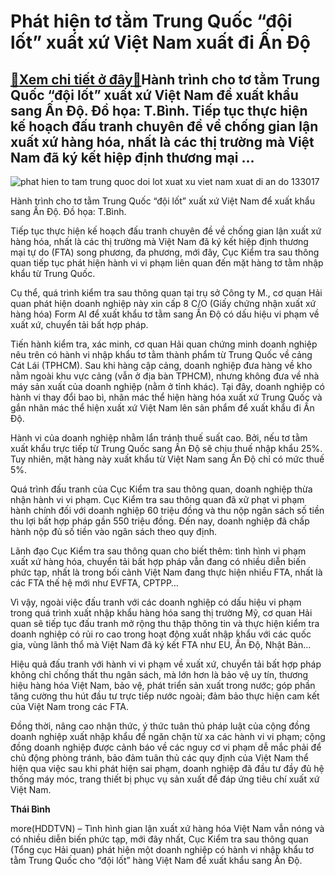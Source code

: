 Phát hiện tơ tằm Trung Quốc “đội lốt” xuất xứ Việt Nam xuất đi Ấn Độ
====================================================================

[:gift:Xem chi tiết ở đây:gift:](https://hddtvn.com/phat-hien-to-tam-trung-quoc-doi-lot-xuat-xu-viet-nam-xuat-di-an-do/)Hành trình cho tơ tằm Trung Quốc “đội lốt” xuất xứ Việt Nam để xuất khẩu sang Ấn Độ. Đồ họa: T.Bình. Tiếp tục thực hiện kế hoạch đấu tranh chuyên đề về chống gian lận xuất xứ hàng hóa, nhất là các thị trường mà Việt Nam đã ký kết hiệp định thương mại …
------------------------------------------------------------------------------------------------------------------------------------------------------------------------------------------------------------------------------------------------------------





![phat hien to tam trung quoc doi lot xuat xu viet nam xuat di an do 133017](https://hddtvn.com/wp-content/uploads/2021/01/0511_Presentation1.jpg "Phát hiện tơ tằm Trung Quốc “đội lốt” xuất xứ Việt Nam xuất đi Ấn Độ")


Hành trình cho tơ tằm Trung Quốc “đội lốt” xuất xứ Việt Nam để xuất khẩu sang Ấn Độ. Đồ họa: T.Bình.



Tiếp tục thực hiện kế hoạch đấu tranh chuyên đề về chống gian lận xuất xứ hàng hóa, nhất là các thị trường mà Việt Nam đã ký kết hiệp định thương mại tự do (FTA) song phương, đa phương, mới đây, Cục Kiểm tra sau thông quan tiếp tục phát hiện hành vi vi phạm liên quan đến mặt hàng tơ tằm nhập khẩu từ Trung Quốc.


Cụ thể, quá trình kiểm tra sau thông quan tại trụ sở Công ty M., cơ quan Hải quan phát hiện doanh nghiệp này xin cấp 8 C/O (Giấy chứng nhận xuất xứ hàng hóa) Form AI để xuất khẩu tơ tằm sang Ấn Độ có dấu hiệu vi phạm về xuất xứ, chuyển tải bất hợp pháp.


Tiến hành kiểm tra, xác minh, cơ quan Hải quan chứng minh doanh nghiệp nêu trên có hành vi nhập khẩu tơ tằm thành phẩm từ Trung Quốc về cảng Cát Lái (TPHCM). Sau khi hàng cập cảng, doanh nghiệp đưa hàng về kho nằm ngoài khu vực cảng (vẫn ở địa bàn TPHCM), nhưng không đưa về nhà máy sản xuất của doanh nghiệp (nằm ở tỉnh khác). Tại đây, doanh nghiệp có hành vi thay đổi bao bì, nhãn mác thể hiện hàng hóa xuất xứ Trung Quốc và gắn nhãn mác thể hiện xuất xứ Việt Nam lên sản phẩm để xuất khẩu đi Ấn Độ.


Hành vi của doanh nghiệp nhằm lẩn tránh thuế suất cao. Bởi, nếu tơ tằm xuất khẩu trực tiếp từ Trung Quốc sang Ấn Độ sẽ chịu thuế nhập khẩu 25%. Tuy nhiên, mặt hàng này xuất khẩu từ Việt Nam sang Ấn Độ chỉ có mức thuế 5%.


Quá trình đấu tranh của Cục Kiểm tra sau thông quan, doanh nghiệp thừa nhận hành vi vi phạm. Cục Kiểm tra sau thông quan đã xử phạt vi phạm hành chính đối với doanh nghiệp 60 triệu đồng và thu nộp ngân sách số tiền thu lợi bất hợp pháp gần 550 triệu đồng. Đến nay, doanh nghiệp đã chấp hành nộp đủ số tiền vào ngân sách theo quy định.


Lãnh đạo Cục Kiểm tra sau thông quan cho biết thêm: tình hình vi phạm xuất xứ hàng hóa, chuyển tải bất hợp pháp vẫn đang có nhiều diễn biến phức tạp, nhất là trong bối cảnh Việt Nam đang thực hiện nhiều FTA, nhất là các FTA thế hệ mới như EVFTA, CPTPP…


Vì vậy, ngoài việc đấu tranh với các doanh nghiệp có dấu hiệu vi phạm trong quá trình xuất nhập khẩu hàng hóa sang thị trường Mỹ, cơ quan Hải quan sẽ tiếp tục đấu tranh mở rộng thu thập thông tin và thực hiện kiểm tra doanh nghiệp có rủi ro cao trong hoạt động xuất nhập khẩu với các quốc gia, vùng lãnh thổ mà Việt Nam đã ký kết FTA như EU, Ấn Độ, Nhật Bản…


Hiệu quả đấu tranh với hành vi vi phạm về xuất xứ, chuyển tải bất hợp pháp không chỉ chống thất thu ngân sách, mà lớn hơn là bảo vệ uy tín, thương hiệu hàng hóa Việt Nam, bảo vệ, phát triển sản xuất trong nước; góp phần tăng cường thu hút đầu tư trực tiếp nước ngoài; đảm bảo thực hiện cam kết của Việt Nam trong các FTA.


Đồng thời, nâng cao nhận thức, ý thức tuân thủ pháp luật của cộng đồng doanh nghiệp xuất nhập khẩu để ngăn chặn từ xa các hành vi vi phạm; cộng đồng doanh nghiệp được cảnh báo về các nguy cơ vi phạm dễ mắc phải để chủ động phòng tránh, bảo đảm tuân thủ các quy định của Việt Nam thể hiện qua việc sau khi phát hiện sai phạm, doanh nghiệp đã đầu tư đầy đủ hệ thống máy móc, trang thiết bị phục vụ sản xuất để đáp ứng tiêu chí xuất xứ Việt Nam.




**Thái Bình**



more(HDDTVN) – Tình hình gian lận xuất xứ hàng hóa Việt Nam vẫn nóng và có nhiều diễn biến phức tạp, mới đây nhất, Cục Kiểm tra sau thông quan (Tổng cục Hải quan) phát hiện một doanh nghiệp có hành vi nhập khẩu tơ tằm Trung Quốc cho “đội lốt” hàng Việt Nam để xuất khẩu sang Ấn Độ.

